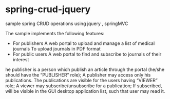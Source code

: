 # spring-crud-jquery
sample spring CRUD operations using jquery , springMVC

The sample implements the following features:

 - For publishers
A web portal to upload and manage a list of medical journals
To upload journals in PDF format
 - For public users
A web portal to find and subscribe to journals of their interest


he publisher is a person which publish an article through the portal  (he/she should have the  “PUBLISHER” role);
A publisher may access only his publications.
The publications are visible  for the users having “VIEWER” role;
A viewer may subscribe/unsubscribe for a publication; If subscribed, will be visible in the GUI desktop application list, such that user may read it.




